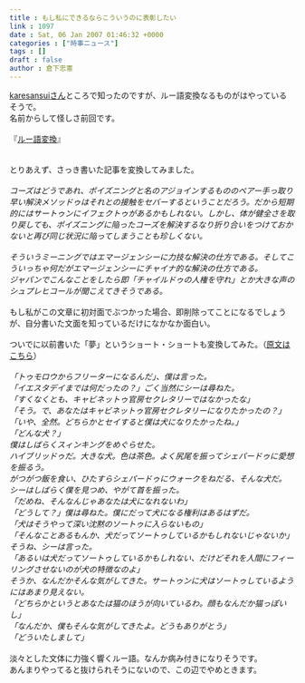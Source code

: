 ```yaml
---
title : もし私にできるならこういうのに表彰したい
link : 1097
date : Sat, 06 Jan 2007 01:46:32 +0000
categories : ["時事ニュース"]
tags : []
draft : false
author : 倉下忠憲
---
```


<A HREF="http://www.doblog.com/weblog/myblog/2974" TARGET="_blank">karesansuiさん</A>ところで知ったのですが、ルー語変換なるものがはやっているそうで。<BR>名前からして怪しさ前回です。<BR><BR>『<A HREF="http://e8y.net/labs/lou_trans/" TARGET="_blank">ルー語変換</A>』<BR><BR><BR>とりあえず、さっき書いた記事を変換してみました。<BR><BR><I>コーズはどうであれ、ポイズニングと名のアジョインするもののペアー手っ取り早い解決メソッドゥはそれとの接触をセバーするということだろう。だから短期的にはサートゥンにイフェクトゥがあるかもしれない。しかし、体が健全さを取り戻しても、ポイズニングに陥ったコーズを解決するなり折り合いをつけておかないと再び同じ状況に陥ってしまうことも珍しくない。<BR><BR>そういうミーニングではエマージェンシーに力技な解決の仕方である。そしてこういっちゃ何だがエマージェンシーにチャイナ的な解決の仕方である。<BR>ジャパンでこんなことをしたら即「チャイルドゥの人権を守れ」とか大きな声のシュプレヒコールが聞こえてきそうである。</I><BR><BR>もし私がこの文章に初対面でぶつかった場合、即削除ってことになるでしょうが、自分書いた文面を知っているだけになかなか面白い。<BR><BR>ついでに以前書いた「夢」というショート・ショートも変換してみた。（<A HREF="http://www.doblog.com/weblog/myblog/30819/888388#888388" TARGET="_blank">原文はこちら</A>）<BR><BR><I>「トゥモロウからフリーターになるんだ」、僕は言った。<BR>「イエスタデイまでは何だったの？」ごく当然にシーは尋ねた。<BR>「すくなくとも、キャビネットゥ官房セクレタリーではなかったな」<BR>「そう。で、あなたはキャビネットゥ官房セクレタリーになりたかったの？」<BR>「いや、全然。どちらかとセイすると僕は犬になりたかったね。」<BR>「どんな犬？」<BR>僕はしばらくスィンキングをめぐらせた。<BR>ハイブリッドゥだ。大きな犬。色は茶色。よく尻尾を振ってシェパードゥに愛想を振るう。<BR>がつがつ飯を食い、ひたすらシェパードゥにウォークをねだる、そんな犬だ。<BR>シーはしばらく僕を見つめ、やがて首を振った。<BR>「だめね、そんなんじゃあなたは犬になれないわ」<BR>「どうして？」僕は尋ねた。僕にだって犬になる権利はあるはずだ。<BR>「犬はそうやって深い沈黙のソートゥに入らないもの」<BR>「そんなことあるもんか、犬だってソートゥしているかもしれないじゃないか」<BR>そうね、シーは言った。<BR>「あるいは犬だってソートゥしているかもしれない、だけどそれを人間にフィーリングさせないのが犬の特徴なのよ」<BR>そうか、なんだかそんな気がしてきた。サートゥンに犬はソートゥしているようにはあまり見えない。<BR>「どちらかというとあなたは猫のほうが向いているわ。顔もなんだか猫っぽいし」<BR>「なんだか、僕もそんな気がしてきたよ。どうもありがとう」<BR>「どういたしまして」</I><BR><BR>淡々とした文体に力強く響くルー語。なんか病み付きになりそうです。<BR>あんまりやってると抜けられそうにないので、この辺でやめときます。<br><br>
